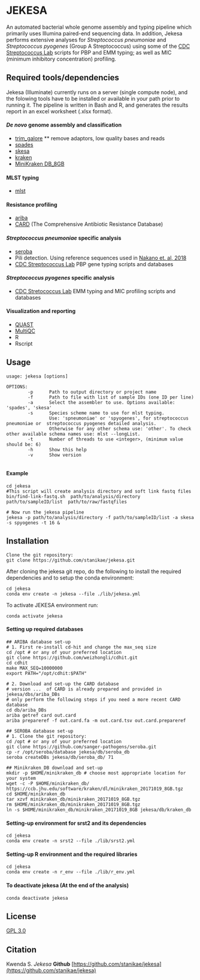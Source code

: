 # JEKESA
An automated bacterial whole genome assembly and typing pipeline which primarily uses Illumina paired-end sequencing data. In addition, Jekesa performs extensive analyses for _Streptococcus pneumoniae_ and _Streptococcus pyogenes_ (Group A Streptococcus) using some of the [CDC Streptococcus Lab](https://github.com/BenJamesMetcalf/Spn_Scripts_Reference) scripts for PBP and EMM typing; as well as MIC (minimum inhibitory concentration) profiling.

## Required tools/dependencies
Jekesa (Illuminate) currently runs on a server (single compute node), and the folowing tools have to be installed or available in your path prior to running it. The pipeline is written in Bash and R, and generates the results report in an excel worksheet (.xlsx format).

#### _De novo_ genome assembly and classification
* [trim_galore](https://github.com/FelixKrueger/TrimGalore)
** remove adaptors, low quality bases and reads
* [spades](http://cab.spbu.ru/software/spades/)
* [skesa](https://github.com/ncbi/SKESA)
* [kraken](https://github.com/DerrickWood/kraken)
* [MiniKraken DB_8GB](https://ccb.jhu.edu/software/kraken/)

#### MLST typing
* [mlst](https://github.com/tseemann/mlst)

#### Resistance profiling
- [ariba](https://github.com/sanger-pathogens/ariba)
- [CARD](https://card.mcmaster.ca/) (The Comprehensive Antibiotic Resistance Database)

#### _Streptococcus pneumoniae_ specific analysis
- [seroba](https://github.com/sanger-pathogens/seroba)
- Pili detection. Using reference sequences used in [Nakano et. al, 2018](https://wwwnc.cdc.gov/eid/article/24/2/17-1268-techapp1.pdf)
- [CDC Streptococcus Lab](https://github.com/BenJamesMetcalf/Spn_Scripts_Reference) PBP gene typing scripts and databases

#### _Streptococcus pyogenes_ specific analysis
- [CDC Stretococcus Lab](https://github.com/BenJamesMetcalf/Spn_Scripts_Reference) EMM typing and MIC profiling scripts and databases

#### Visualization and reporting
* [QUAST](http://quast.sourceforge.net/quast)
* [MultiQC](https://github.com/ewels/MultiQC)
* R
* Rscript

## Usage
```
usage: jekesa [options]

OPTIONS:
        -p      Path to output directory or project name
        -f      Path to file with list of sample IDs (one ID per line)
        -a      Select the assembler to use. Options available: 'spades', 'skesa'
        -s      Species scheme name to use for mlst typing.
                Use: 'spneumoniae' or 'spyogenes', for streptococcus pneumoniae or  streptococcus pyogenes detailed analysis. 
                Otherwise for any other schema use: 'other'. To check other available schema names use: mlst --longList. 
        -t      Number of threads to use <integer>, (minimum value should be: 6)
        -h      Show this help
        -v      Show version
        
````
#### Example
````
cd jekesa
#This script will create analysis directory and soft link fastq files
bin/find-link-fastq.sh  path/to/analysis/directory path/to/sampleID/list  path/to/raw/fastqfiles 

# Now run the jekesa pipeline
jekesa -p path/to/analysis/directory -f path/to/sampleID/list -a skesa -s spyogenes -t 16 &
````
## Installation

````
Clone the git repository:
git clone https://github.com/stanikae/jekesa.git
````
After cloning the jekesa git repo, do the following to install the required dependencies and to setup the conda environment:
`````
cd jekesa
conda env create -n jekesa --file ./lib/jekesa.yml
`````
To activate JEKESA environment run:
`````
conda activate jekesa 
`````
#### Setting up required databases
`````
## ARIBA database set-up
# 1. First re-install cd-hit and change the max_seq size
cd /opt # or any of your preferred location
git clone https://github.com/weizhongli/cdhit.git
cd cdhit
make MAX_SEQ=10000000
export PATH="/opt/cdhit:$PATH"

# 2. Download and set-up the CARD database
# version ...  of CARD is already prepared and provided in jekesa/dbs/ariba_DBs
# only perform the following steps if you need a more recent CARD database
cd db/ariba_DBs
ariba getref card out.card
ariba prepareref -f out.card.fa -m out.card.tsv out.card.prepareref

## SEROBA database set-up
# 1. Clone the git repository:
cd /opt # or any of your preferred location
git clone https://github.com/sanger-pathogens/seroba.git
cp -r /opt/seroba/database jekesa/db/seroba_db
seroba createDBs jekesa/db/seroba_db/ 71

## Minikraken_DB download and set-up
mkdir -p $HOME/minikraken_db # choose most appropriate location for your system
wget -c -P $HOME/minikraken_db/ https://ccb.jhu.edu/software/kraken/dl/minikraken_20171019_8GB.tgz
cd $HOME/minikraken_db
tar xzvf minikraken_db/minikraken_20171019_8GB.tgz
rm $HOME/minikraken_db/minikraken_20171019_8GB.tgz
ln -s $HOME/minikraken_db/minikraken_20171019_8GB jekesa/db/kraken_db
`````
#### Setting-up environment for srst2 and its dependencies

`````
cd jekesa
conda env create -n srst2 --file ./lib/srst2.yml
`````
#### Setting-up R environment and the required libraries

`````
cd jekesa
conda env create -n r_env --file ./lib/r_env.yml
`````
#### To deactivate jekesa (At the end of the analysis)
`````
conda deactivate jekesa
`````
## License
[GPL 3.0](https://github.com/stanikae/jekesa/blob/master/LICENSE)
## Citation
Kwenda S. _Jekesa_ **Github** [https://github.com/stanikae/jekesa](https://github.com/stanikae/jekesa)
